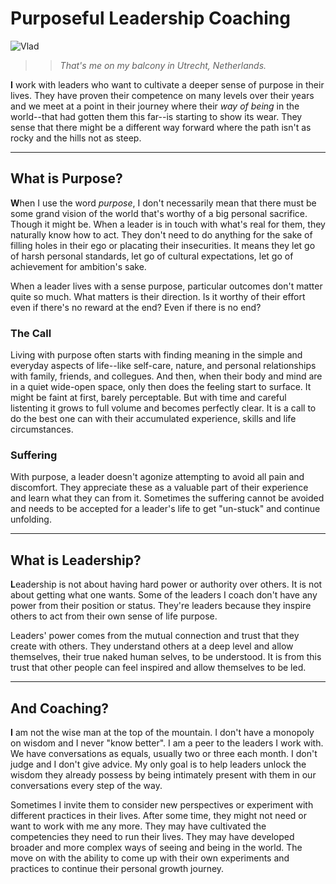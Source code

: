 # Purposeful Leadership Coaching
![Vlad](http://static.softsideoftech.com/vlad.jpg "That's me on the balcony in my home in Utrecht, Netherlands.")

> > _That's me on my balcony in Utrecht, Netherlands._

<b>I</b> work with leaders who want to cultivate a deeper sense of purpose in their lives. They have proven their competence on many levels over their years and we meet at a point in their journey where their _way of being_ in the world--that had gotten them this far--is starting to show its wear. They sense that there might be a different way forward where the path isn't as rocky and the hills not as steep.

---

## What is Purpose?
<b>W</b>hen I use the word _purpose_, I don't necessarily mean that there must be some grand vision of the world that's worthy of a big personal sacrifice. Though it might be. When a leader is in touch with what's real for them, they naturally know how to act. They don't need to do anything for the sake of filling holes in their ego or placating their insecurities. It means they let go of harsh personal standards, let go of cultural expectations, let go of achievement for ambition's sake.

When a leader lives with a sense purpose, particular outcomes don't matter quite so much. What matters is their direction. Is it worthy of their effort even if there's no reward at the end? Even if there is no end?

### The Call
Living with purpose often starts with finding meaning in the simple and everyday aspects of life--like self-care, nature, and personal relationships with family, friends, and collegues. And then, when their body and mind are in a quiet wide-open space, only then does the feeling start to surface. It might be faint at first, barely perceptable. But with time and careful listenting it grows to full volume and becomes perfectly clear. It is a call to do the best one can with their accumulated experience, skills and life circumstances.

### Suffering
With purpose, a leader doesn't agonize attempting to avoid all pain and discomfort. They appreciate these as a valuable part of their experience and learn what they can from it. Sometimes the suffering cannot be avoided and needs to be accepted for a leader's life to get "un-stuck" and continue unfolding.

---

## What is Leadership?
<b>L</b>eadership is not about having hard power or authority over others. It is not about getting what one wants. Some of the leaders I coach don't have any power from their position or status. They're leaders because they inspire others to act from their own sense of life purpose.

Leaders' power comes from the mutual connection and trust that they create with others. They understand others at a deep level and allow themselves, their true naked human selves, to be understood. It is from this trust that other people can feel inspired and allow themselves to be led. 

---

## And Coaching?
<b>I</b> am not the wise man at the top of the mountain. I don't have a monopoly on wisdom and I never "know better". I am a peer to the leaders I work with. We have conversations as equals, usually two or three each month. I don't judge and I don't give advice. My only goal is to help leaders unlock the wisdom they already possess by being intimately present with them in our conversations every step of the way.

Sometimes I invite them to consider new perspectives or experiment with different practices in their lives. After some time, they might not need or want to work with me any more. They may have cultivated the competencies they need to run their lives. They may have developed broader and more complex ways of seeing and being in the world. The move on with the ability to come up with their own experiments and practices to continue their personal growth journey.